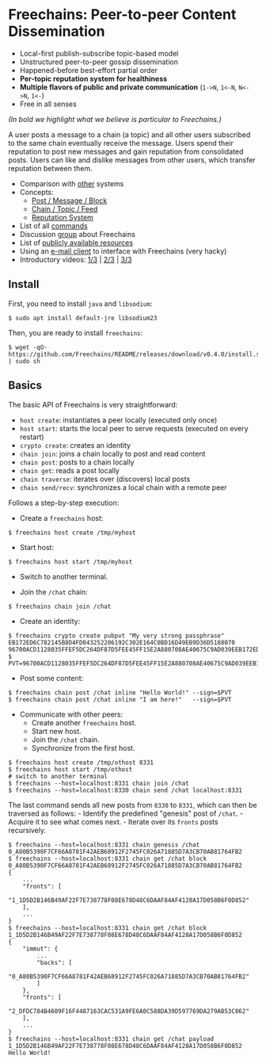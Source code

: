 # Freechains: Peer-to-peer Content Dissemination

- Local-first publish-subscribe topic-based model
- Unstructured peer-to-peer gossip dissemination
- Happened-before best-effort partial order
- **Per-topic reputation system for healthiness**
- **Multiple flavors of public and private communication** (`1->N`, `1<-N`, `N<->N`, `1<-`)
- Free in all senses

*(In bold we highlight what we believe is particular to Freechains.)*

A user posts a message to a chain (a topic) and all other users subscribed to
the same chain eventually receive the message.
Users spend their reputation to post new messages and gain reputation from
consolidated posts.
Users can like and dislike messages from other users, which transfer reputation
between them.

<!---
Freechains is (intended to be) decentralized, fair, free (*as-in-speech*), free
(*as-in-beer*), privacy aware, secure, persistent, SPAM resistant, and
scalable.
-->

- Comparison with [other](docs/others.md) systems
- Concepts:
    - [Post / Message / Block](docs/blocks.md)
    - [Chain / Topic / Feed](docs/chains.md)
    - [Reputation System](docs/reps.md)
- List of all [commands](docs/cmds.md)
- Discussion [group](https://groups.google.com/forum/#!forum/freechains) about Freechains
- List of [publicly available resources](docs/join.md)
- Using an [e-mail client](https://github.com/Freechains/mail/) to interface with Freechains (very hacky)
- Introductory videos:
    [1/3](https://www.youtube.com/watch?v=7_jM0lgWL2c) |
    [2/3](https://www.youtube.com/watch?v=bL0yyeVz_xk) |
    [3/3](https://www.youtube.com/watch?v=APlHK6YmmFw)

## Install

First, you need to install `java` and `libsodium`:

```
$ sudo apt install default-jre libsodium23
```

Then, you are ready to install `freechains`:

```
$ wget -qO- https://github.com/Freechains/README/releases/download/v0.4.0/install.sh | sudo sh
```

## Basics

The basic API of Freechains is very straightforward:

- `host create`:     instantiates a peer locally (executed only once)
- `host start`:      starts the local peer to serve requests (executed on every restart)
- `crypto create`:   creates an identity
- `chain join`:      joins a chain locally to post and read content
- `chain post`:      posts to a chain locally
- `chain get`:       reads a post locally
- `chain traverse`:  iterates over (discovers) local posts
- `chain send/recv`: synchronizes a local chain with a remote peer

Follows a step-by-step execution:

- Create a `freechains` host:

```
$ freechains host create /tmp/myhost
```

- Start host:

```
$ freechains host start /tmp/myhost
```

- Switch to another terminal.

- Join the `/chat` chain:

```
$ freechains chain join /chat
```

- Create an identity:

```
$ freechains crypto create pubpvt "My very strong passphrase"
EB172ED6C782145B8D4FD043252206192C302E164C0BD16D49EB9D36D5188070 96700ACD1128035FFEF5DC264DF87D5FEE45FF15E2A880708AE40675C9AD039EEB172ED6C782145B8D4FD043252206192C302E164C0BD16D49EB9D36D5188070
$ PVT=96700ACD1128035FFEF5DC264DF87D5FEE45FF15E2A880708AE40675C9AD039EEB172ED6C782145B8D4FD043252206192C302E164C0BD16D49EB9D36D5188070
```

- Post some content:

```
$ freechains chain post /chat inline "Hello World!" --sign=$PVT
$ freechains chain post /chat inline "I am here!"   --sign=$PVT
```

- Communicate with other peers:
   - Create another `freechains` host.
   - Start new host.
   - Join the `/chat` chain.
   - Synchronize from the first host.

```
$ freechains host create /tmp/othost 8331
$ freechains host start /tmp/othost
# switch to another terminal
$ freechains --host=localhost:8331 chain join /chat
$ freechains --host=localhost:8330 chain send /chat localhost:8331
```

The last command sends all new posts from `8330` to `8331`, which can
then be traversed as follows:
    - Identify the predefined "genesis" post of `/chat`.
    - Acquire it to see what comes next.
    - Iterate over its `fronts` posts recursively.

```
$ freechains --host=localhost:8331 chain genesis /chat
0_A80B5390F7CF66A8781F42AEB68912F2745FC026A71885D7A3CB70AB81764FB2
$ freechains --host=localhost:8331 chain get /chat block 0_A80B5390F7CF66A8781F42AEB68912F2745FC026A71885D7A3CB70AB81764FB2
{
    ...
    "fronts": [
        "1_1D5D2B146B49AF22F7E738778F08E678D48C6DAAF84AF4128A17D058B6F0D852"
    ],
    ...
}
$ freechains --host=localhost:8331 chain get /chat block 1_1D5D2B146B49AF22F7E738778F08E678D48C6DAAF84AF4128A17D058B6F0D852
{
    "immut": {
        ...
        "backs": [
            "0_A80B5390F7CF66A8781F42AEB68912F2745FC026A71885D7A3CB70AB81764FB2"
        ]
    },
    "fronts": [
        "2_DFDC784B4609F16F4487163CAC531A9FE6A0C588DA39D597769DA279AB53C862"
    ],
    ...
}
$ freechains --host=localhost:8331 chain get /chat payload 1_1D5D2B146B49AF22F7E738778F08E678D48C6DAAF84AF4128A17D058B6F0D852
Hello World!
```

<!--
- Visualize the chain:

```
$ freechains-dot /tmp/othost/chains/chat/ | dot -Tpng -o /tmp/chat.png
$ eog /tmp/chat.png
```
-->
